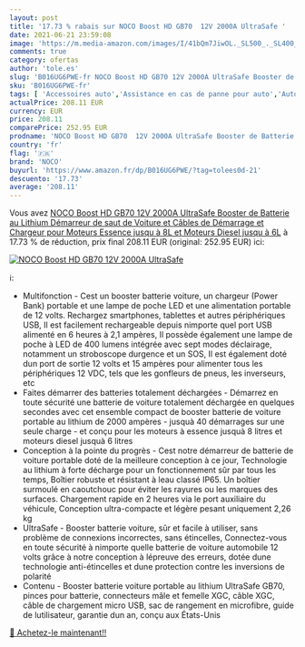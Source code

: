 ```yaml
---
layout: post
title: '17.73 % rabais sur NOCO Boost HD GB70  12V 2000A UltraSafe '
date: 2021-06-21 23:59:08
image: 'https://m.media-amazon.com/images/I/41bQm7JiwOL._SL500_._SL400_.jpg'
comments: true
category: ofertas
author: 'tole.es'
slug: 'B016UG6PWE-fr NOCO Boost HD GB70 12V 2000A UltraSafe Booster de Batterie...'
sku: 'B016UG6PWE-fr'
tags: [ 'Accessoires auto','Assistance en cas de panne pour auto','Auto et Moto','Auto et moto','Câbles de démarrage pour auto','Démarreurs de batterie de voiture','Outils de batterie','Outils et dépannage','noco', ]
actualPrice: 208.11 EUR
currency: EUR
price: 208.11
comparePrice: 252.95 EUR
prodname: 'NOCO Boost HD GB70  12V 2000A UltraSafe Booster de Batterie au Lithium  Démarreur de saut de Voiture et Câbles de Démarrage et Chargeur pour Moteurs Essence jusqu à 8L et Moteurs Diesel jusqu à 6L'
country: 'fr'
flag: '🇫🇷'
brand: 'NOCO'
buyurl: 'https://www.amazon.fr/dp/B016UG6PWE/?tag=tolees0d-21'
descuento: '17.73'
average: '208.11'
---
```


Vous avez [NOCO Boost HD GB70  12V 2000A UltraSafe Booster de Batterie au Lithium  Démarreur de saut de Voiture et Câbles de Démarrage et Chargeur pour Moteurs Essence jusqu à 8L et Moteurs Diesel jusqu à 6L](https://www.amazon.fr/dp/B016UG6PWE/?tag=tolees0d-21)  à  17.73 % de réduction, prix final  208.11 EUR (original: 252.95 EUR) ici:

[![NOCO Boost HD GB70  12V 2000A UltraSafe ](https://m.media-amazon.com/images/I/41bQm7JiwOL._SL500_._SL400_.jpg)](https://www.amazon.fr/dp/B016UG6PWE/?tag=tolees0d-21)

ℹ️:

- Multifonction - Cest un booster batterie voiture, un chargeur (Power Bank) portable et une lampe de poche LED et une alimentation portable de 12 volts. Rechargez smartphones, tablettes et autres périphériques USB, Il est facilement rechargeable depuis nimporte quel port USB alimenté en 6 heures à 2,1 ampères, Il possède également une lampe de poche à LED de 400 lumens intégrée avec sept modes déclairage, notamment un stroboscope durgence et un SOS, Il est également doté dun port de sortie 12 volts et 15 ampères pour alimenter tous les périphériques 12 VDC, tels que les gonfleurs de pneus, les inverseurs, etc
- Faites démarrer des batteries totalement déchargées - Démarrez en toute sécurité une batterie de voiture totalement déchargée en quelques secondes avec cet ensemble compact de booster batterie de voiture portable au lithium de 2000 ampères - jusquà 40 démarrages sur une seule charge - et conçu pour les moteurs à essence jusquà 8 litres et moteurs diesel jusquà 6 litres
- Conception à la pointe du progrès - Cest notre démarreur de batterie de voiture portable doté de la meilleure conception à ce jour, Technologie au lithium à forte décharge pour un fonctionnement sûr par tous les temps, Boîtier robuste et résistant à leau classé IP65. Un boîtier surmoulé en caoutchouc pour éviter les rayures ou les marques des surfaces. Chargement rapide en 2 heures via le port auxiliaire du véhicule, Conception ultra-compacte et légère pesant uniquement 2,26 kg
- UltraSafe - Booster batterie voiture, sûr et facile à utiliser, sans problème de connexions incorrectes, sans étincelles, Connectez-vous en toute sécurité à nimporte quelle batterie de voiture automobile 12 volts grâce à notre conception à lépreuve des erreurs, dotée dune technologie anti-étincelles et dune protection contre les inversions de polarité
- Contenu - Booster batterie voiture portable au lithium UltraSafe GB70, pinces pour batterie, connecteurs mâle et femelle XGC, câble XGC, câble de chargement micro USB, sac de rangement en microfibre, guide de lutilisateur, garantie dun an, conçu aux États-Unis

[🛒 Achetez-le maintenant!!](https://www.amazon.fr/dp/B016UG6PWE/?tag=tolees0d-21)
